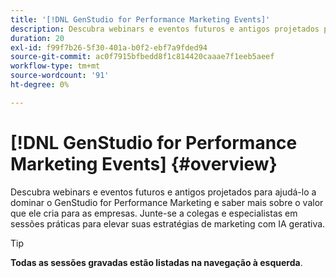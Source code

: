 ```yaml
---
title: '[!DNL GenStudio for Performance Marketing Events]'
description: Descubra webinars e eventos futuros e antigos projetados para ajudá-lo a dominar o GenStudio for Performance Marketing e saber mais sobre o valor que ele cria para as empresas. Junte-se a colegas e especialistas em sessões práticas para elevar suas estratégias de marketing com IA gerativa.
duration: 20
exl-id: f99f7b26-5f30-401a-b0f2-ebf7a9fded94
source-git-commit: ac0f7915bfbedd8f1c814420caaae7f1eeb5aeef
workflow-type: tm+mt
source-wordcount: '91'
ht-degree: 0%

---
```


# [!DNL GenStudio for Performance Marketing Events] {#overview}

Descubra webinars e eventos futuros e antigos projetados para ajudá-lo a dominar o GenStudio for Performance Marketing e saber mais sobre o valor que ele cria para as empresas. Junte-se a colegas e especialistas em sessões práticas para elevar suas estratégias de marketing com IA gerativa.

>[!TIP]
>
>**Todas as sessões gravadas estão listadas na navegação à esquerda**.
